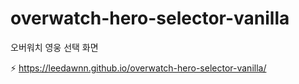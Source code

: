 # overwatch-hero-selector-vanilla
오버워치 영웅 선택 화면 

⚡️ https://leedawnn.github.io/overwatch-hero-selector-vanilla/
